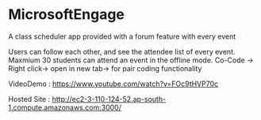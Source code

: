 # MicrosoftEngage
A class scheduler app provided with a forum feature with every event 

Users can follow each other, and see the attendee list of every event.
Maxmium 30 students can attend an event in the offline mode.
Co-Code -> Right click-> open in new tab-> for pair coding functionality

VideoDemo : https://www.youtube.com/watch?v=FOc9tHVP70c

Hosted Site : http://ec2-3-110-124-52.ap-south-1.compute.amazonaws.com:3000/
